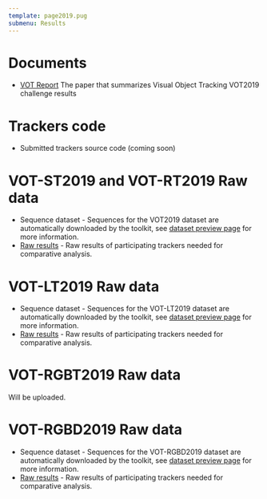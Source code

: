 ```yaml
---
template: page2019.pug
submenu: Results
---
```


# Documents

-   [VOT Report](http://prints.vicos.si/publications/375) The paper that summarizes Visual Object Tracking VOT2019 challenge results

# Trackers code

-   Submitted trackers source code (coming soon)

# VOT-ST2019 and VOT-RT2019 Raw data

-   Sequence dataset - Sequences for the VOT2019 dataset are automatically downloaded by the toolkit, see [dataset preview page](/vot2019/dataset.html) for more information.
-   [Raw results](http://data.votchallenge.net/vot2019/results/vot2019_results.zip) - Raw results of participating trackers needed for comparative analysis.

# VOT-LT2019 Raw data

-   Sequence dataset - Sequences for the VOT-LT2019 dataset are automatically downloaded by the toolkit, see [dataset preview page](/vot2019/dataset.html) for more information.
-   [Raw results](http://data.votchallenge.net/vot2019/results/votlt2019_results.zip) - Raw results of participating trackers needed for comparative analysis.

# VOT-RGBT2019 Raw data

Will be uploaded.
<!--
-   Sequence dataset - Sequences for the VOT-RGBT2019 dataset are automatically downloaded by the toolkit, see [dataset preview page](/vot2019/dataset.html) for more information.
-   [Raw results](http://data.votchallenge.net/vot2019/results/vot2019rgbt_results.zip) - Raw results of participating trackers needed for comparative analysis.
-->

# VOT-RGBD2019 Raw data

-   Sequence dataset - Sequences for the VOT-RGBD2019 dataset are automatically downloaded by the toolkit, see [dataset preview page](/vot2019/dataset.html) for more information.
-   [Raw results](http://data.votchallenge.net/vot2019/results/vot2019rgbd_results.zip) - Raw results of participating trackers needed for comparative analysis.


